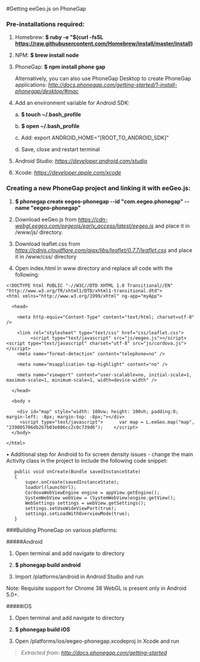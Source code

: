 #Getting eeGeo.js on PhoneGap


### Pre-installations required:

1. Homebrew:
**$ ruby -e "$(curl -fsSL https://raw.githubusercontent.com/Homebrew/install/master/install)**
 
2. NPM: 
**$ brew install node**

3. PhoneGap:
**$ npm install phone gap**

	Alternatively, you can also use PhoneGap Desktop to create PhoneGap applications: 
*http://docs.phonegap.com/getting-started/1-install-phonegap/desktop/#mac*

4. Add an environment variable for Android SDK:   

	a. **$ touch ~/.bash_profile**

	b. **$ open ~/.bash_profile**

	c. Add: export ANDROID_HOME="[ROOT_TO_ANDROID_SDK]"

	d. Save, close and restart terminal

5. Android Studio: 
*https://developer.android.com/studio*

6. Xcode: 
*https://developer.apple.com/xcode*

### Creating a new PhoneGap project and linking it with eeGeo.js:

1. **$ phonegap create eegeo-phonegap --id "com.eegeo.phonegap" --name "eegeo-phonegap"**


2. Download eeGeo.js from *https://cdn-webgl.eegeo.com/eegeojs/early_access/latest/eegeo.js* and place it in <PROJECT>/www/js/ directory.

3. Download leaflet.css from *https://cdnjs.cloudflare.com/ajax/libs/leaflet/0.7.7/leaflet.css* and place it in <PROJECT>/www/css/ directory

4. Open index.html in www directory and replace all code with the following:

````
<!DOCTYPE html PUBLIC "-//W3C//DTD XHTML 1.0 Transitional//EN" "http://www.w3.org/TR/xhtml1/DTD/xhtml1-transitional.dtd"> 
<html xmlns="http://www.w3.org/1999/xhtml" ng-app="myApp">
   
  <head>
         
    <meta http-equiv="Content-Type" content="text/html; charset=utf-8" />
         
    <link rel="stylesheet" type="text/css" href="css/leaflet.css">
         <script type="text/javascript" src="js/eegeo.js"></script>     <script type="text/javascript" charset="utf-8" src="js/cordova.js"></script>      
    <meta name="format-detection" content="telephone=no" />
         
    <meta name="msapplication-tap-highlight" content="no" />
         
    <meta name="viewport" content="user-scalable=no, initial-scale=1, maximum-scale=1, minimum-scale=1, width=device-width" />
       
  </head>
    
  <body >
      
    <div id="map" style="width: 100vw; height: 100vh; padding:0; margin-left: -8px; margin-top: -8px;"></div>
     <script type="text/javascript">      var map = L.eeGeo.map("map", "239805706db267b03e086cc2c0c739d6");    </script>  
  </body>
   
</html>
````
• Additional step for Android to fix screen density issues - change the main Activity class in the project to include the following code snippet:

````@Override
   public void onCreate(Bundle savedInstanceState)
   {
       super.onCreate(savedInstanceState);
       loadUrl(launchUrl);
       CordovaWebViewEngine engine = appView.getEngine();
       SystemWebView webView = (SystemWebView)engine.getView();
       WebSettings settings = webView.getSettings();
       settings.setUseWideViewPort(true);
       settings.setLoadWithOverviewMode(true);
   }
   ````
   

###Building PhoneGap on various platforms:

#####Android
1. Open terminal and add navigate to <PROJECT> directory

2.  **$ phonegap build android**

3. Import <PROJECT>/platforms/android in Android Studio and run

Note: Requisite support for Chrome 38 WebGL is present only in Android 5.0+.
	
#####iOS
1. Open terminal and add navigate to <PROJECT> directory

2. **$ phonegap build iOS**

3. Open <PROJECT>/platforms/ios/eegeo-phonegap.xcodeproj in Xcode and run 




> *Extracted from: http://docs.phonegap.com/getting-started*

